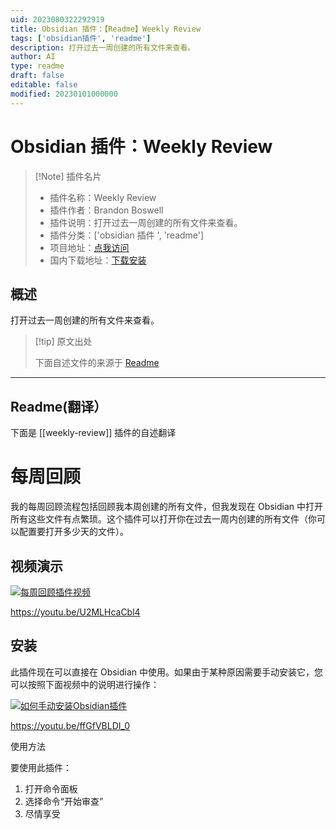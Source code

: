 ```yaml
---
uid: 2023080322292919
title: Obsidian 插件：【Readme】Weekly Review
tags: ['obsidian插件', 'readme']
description: 打开过去一周创建的所有文件来查看。
author: AI
type: readme
draft: false
editable: false
modified: 20230101000000
---
```


# Obsidian 插件：Weekly Review

> [!Note] 插件名片
> - 插件名称：Weekly Review
> - 插件作者：Brandon Boswell
> - 插件说明：打开过去一周创建的所有文件来查看。
> - 插件分类：['obsidian 插件 ', 'readme']
> - 项目地址：[点我访问](https://github.com/brandonkboswell/weekly-review)
> - 国内下载地址：[下载安装](https://pkmer.cn/products/plugin/pluginMarket/?weekly-review)

## 概述

打开过去一周创建的所有文件来查看。

> [!tip] 原文出处
>
>下面自述文件的来源于 [Readme](https://ghproxy.net/https://raw.githubusercontent.com/brandonkboswell/weekly-review/master/README.md)
>

---

## Readme(翻译）

下面是 [[weekly-review]] 插件的自述翻译

# 每周回顾

我的每周回顾流程包括回顾我本周创建的所有文件，但我发现在 Obsidian 中打开所有这些文件有点繁琐。这个插件可以打开你在过去一周内创建的所有文件（你可以配置要打开多少天的文件）。

## 视频演示

[![每周回顾插件视频](https://img.youtube.com/vi/U2MLHcaCbl4/0.jpg)](https://www.youtube.com/watch?v=U2MLHcaCbl4)

<https://youtu.be/U2MLHcaCbl4>

## 安装

此插件现在可以直接在 Obsidian 中使用。如果由于某种原因需要手动安装它，您可以按照下面视频中的说明进行操作：

[![如何手动安装Obsidian插件](https://img.youtube.com/vi/ffGfVBLDI_0/0.jpg)](https://www.youtube.com/watch?v=ffGfVBLDI_0)

<https://youtu.be/ffGfVBLDI_0>

使用方法

要使用此插件：

1. 打开命令面板
2. 选择命令“开始审查”
3. 尽情享受



